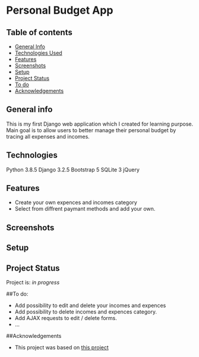 # Personal Budget App

## Table of contents
* [General Info](#general-information)
* [Technologies Used](#technologies-used)
* [Features](#features)
* [Screenshots](#screenshots)
* [Setup](#setup)
* [Project Status](#project-status)
* [To do](#to-do)
* [Acknowledgements](#acknowledgements)


## General info
This is my first Django web application which I created for learning purpose.
Main goal is to allow users to better manage their personal budget by tracing all expenses and incomes. 

## Technologies
Python 3.8.5
Django 3.2.5
Bootstrap 5
SQLite 3
jQuery

## Features
- Create your own expences and incomes category
- Select from diffrent paymant methods and add your own.

## Screenshots

## Setup

## Project Status
Project is: _in progress_ 

##To do:
- Add possibility to edit and delete your incomes and expences
- Add possibility to delete incomes and expences category.
- Add AJAX requests to edit / delete forms.
- ...

##Acknowledgements
- This project was based on [this project](https://www.youtube.com/watch?v=HAiIemkzTh4)
